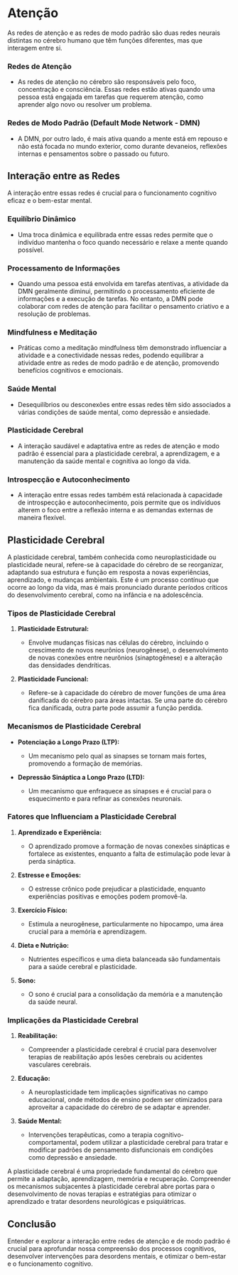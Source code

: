 # Atenção

As redes de atenção e as redes de modo padrão são duas redes neurais distintas no cérebro humano que têm funções diferentes, mas que interagem entre si.

### Redes de Atenção
   - As redes de atenção no cérebro são responsáveis pelo foco, concentração e consciência. Essas redes estão ativas quando uma pessoa está engajada em tarefas que requerem atenção, como aprender algo novo ou resolver um problema.

### Redes de Modo Padrão (Default Mode Network - DMN)
   - A DMN, por outro lado, é mais ativa quando a mente está em repouso e não está focada no mundo exterior, como durante devaneios, reflexões internas e pensamentos sobre o passado ou futuro.

## Interação entre as Redes

A interação entre essas redes é crucial para o funcionamento cognitivo eficaz e o bem-estar mental. 

### Equilíbrio Dinâmico
   - Uma troca dinâmica e equilibrada entre essas redes permite que o indivíduo mantenha o foco quando necessário e relaxe a mente quando possível.

### Processamento de Informações
   - Quando uma pessoa está envolvida em tarefas atentivas, a atividade da DMN geralmente diminui, permitindo o processamento eficiente de informações e a execução de tarefas. No entanto, a DMN pode colaborar com redes de atenção para facilitar o pensamento criativo e a resolução de problemas.

### Mindfulness e Meditação
   - Práticas como a meditação mindfulness têm demonstrado influenciar a atividade e a conectividade nessas redes, podendo equilibrar a atividade entre as redes de modo padrão e de atenção, promovendo benefícios cognitivos e emocionais.

### Saúde Mental
   - Desequilíbrios ou desconexões entre essas redes têm sido associados a várias condições de saúde mental, como depressão e ansiedade.

### Plasticidade Cerebral
   - A interação saudável e adaptativa entre as redes de atenção e modo padrão é essencial para a plasticidade cerebral, a aprendizagem, e a manutenção da saúde mental e cognitiva ao longo da vida.

### Introspecção e Autoconhecimento
   - A interação entre essas redes também está relacionada à capacidade de introspecção e autoconhecimento, pois permite que os indivíduos alterem o foco entre a reflexão interna e as demandas externas de maneira flexível.

## Plasticidade Cerebral

A plasticidade cerebral, também conhecida como neuroplasticidade ou plasticidade neural, refere-se à capacidade do cérebro de se reorganizar, adaptando sua estrutura e função em resposta a novas experiências, aprendizado, e mudanças ambientais. Este é um processo contínuo que ocorre ao longo da vida, mas é mais pronunciado durante períodos críticos do desenvolvimento cerebral, como na infância e na adolescência.

### Tipos de Plasticidade Cerebral

1. **Plasticidade Estrutural:**
   - Envolve mudanças físicas nas células do cérebro, incluindo o crescimento de novos neurônios (neurogênese), o desenvolvimento de novas conexões entre neurônios (sinaptogênese) e a alteração das densidades dendríticas.

2. **Plasticidade Funcional:**
   - Refere-se à capacidade do cérebro de mover funções de uma área danificada do cérebro para áreas intactas. Se uma parte do cérebro fica danificada, outra parte pode assumir a função perdida.

### Mecanismos de Plasticidade Cerebral

- **Potenciação a Longo Prazo (LTP):**
   - Um mecanismo pelo qual as sinapses se tornam mais fortes, promovendo a formação de memórias.
  
- **Depressão Sináptica a Longo Prazo (LTD):**
   - Um mecanismo que enfraquece as sinapses e é crucial para o esquecimento e para refinar as conexões neuronais.

### Fatores que Influenciam a Plasticidade Cerebral

1. **Aprendizado e Experiência:**
   - O aprendizado promove a formação de novas conexões sinápticas e fortalece as existentes, enquanto a falta de estimulação pode levar à perda sináptica.
   
2. **Estresse e Emoções:**
   - O estresse crônico pode prejudicar a plasticidade, enquanto experiências positivas e emoções podem promovê-la.
   
3. **Exercício Físico:**
   - Estimula a neurogênese, particularmente no hipocampo, uma área crucial para a memória e aprendizagem.

4. **Dieta e Nutrição:**
   - Nutrientes específicos e uma dieta balanceada são fundamentais para a saúde cerebral e plasticidade.
   
5. **Sono:**
   - O sono é crucial para a consolidação da memória e a manutenção da saúde neural.

### Implicações da Plasticidade Cerebral

1. **Reabilitação:**
   - Compreender a plasticidade cerebral é crucial para desenvolver terapias de reabilitação após lesões cerebrais ou acidentes vasculares cerebrais.
   
2. **Educação:**
   - A neuroplasticidade tem implicações significativas no campo educacional, onde métodos de ensino podem ser otimizados para aproveitar a capacidade do cérebro de se adaptar e aprender.

3. **Saúde Mental:**
   - Intervenções terapêuticas, como a terapia cognitivo-comportamental, podem utilizar a plasticidade cerebral para tratar e modificar padrões de pensamento disfuncionais em condições como depressão e ansiedade.

A plasticidade cerebral é uma propriedade fundamental do cérebro que permite a adaptação, aprendizagem, memória e recuperação. Compreender os mecanismos subjacentes à plasticidade cerebral abre portas para o desenvolvimento de novas terapias e estratégias para otimizar o aprendizado e tratar desordens neurológicas e psiquiátricas.

## Conclusão

Entender e explorar a interação entre redes de atenção e de modo padrão é crucial para aprofundar nossa compreensão dos processos cognitivos, desenvolver intervenções para desordens mentais, e otimizar o bem-estar e o funcionamento cognitivo.


